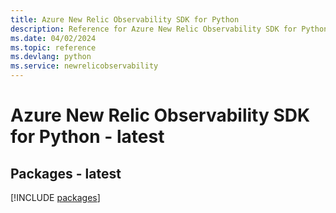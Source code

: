 ```yaml
---
title: Azure New Relic Observability SDK for Python
description: Reference for Azure New Relic Observability SDK for Python
ms.date: 04/02/2024
ms.topic: reference
ms.devlang: python
ms.service: newrelicobservability
---
```

# Azure New Relic Observability SDK for Python - latest
## Packages - latest
[!INCLUDE [packages](new-relic-observability-index.md)]